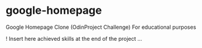 # google-homepage
Google Homepage Clone (OdinProject Challenge)
For educational purposes

! Insert here achieved skills at the end of the project
...